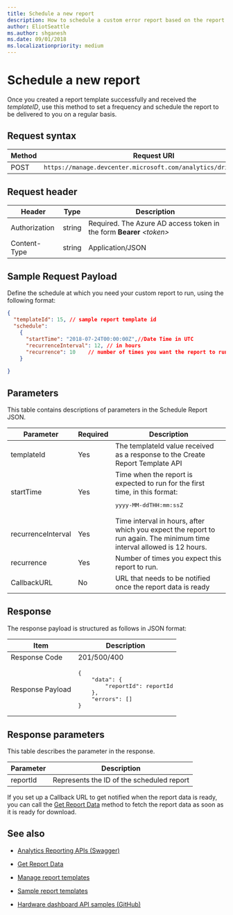 ```yaml
---
title: Schedule a new report
description: How to schedule a custom error report based on the report template for the Microsoft Hardware Dev Center.
author: EliotSeattle
ms.author: shganesh
ms.date: 09/01/2018
ms.localizationpriority: medium
---
```


# Schedule a new report

Once you created a report template successfully and received the *templateID*, use this method to set a frequency and schedule the report to be delivered to you on a regular basis.

## Request syntax

|Method|Request URI|
|----|----|
|POST|`https://manage.devcenter.microsoft.com/analytics/driver/report`|

## Request header

|Header|Type|Description|
|----|----|----|
|Authorization|string|Required. The Azure AD access token in the form **Bearer** *\<token\>*|
|Content-Type|string|Application/JSON|

## Sample Request Payload

Define the schedule at which you need your custom report to run, using the following format:

```json
{
  "templateId": 15, // sample report template id
  "schedule":
    {
      "startTime": "2018-07-24T00:00:00Z",//Date Time in UTC
      "recurrenceInterval": 12, // in hours
      "recurrence": 10    // number of times you want the report to run
    }
  
}
```

## Parameters

This table contains descriptions of parameters in the Schedule Report JSON.

<table>
    <thead>
        <tr>
            <th>Parameter</th>
            <th>Required</th>
           <th>Description</th>
        </tr>
    </thead>
    <tbody>
       <tr>
          <td>templateId</td>
          <td>Yes</td>
          <td>The templateId value received as a response to the Create Report Template API</td>
        </tr>
        <tr>
            <td>startTime</td>
            <td>Yes</td>
            <td>Time when the report is expected to run for the first time, in this format:<pre>yyyy-MM-ddTHH:mm:ssZ</pre></td>
        </tr>
        <tr>
           <td>recurrenceInterval</td>
           <td>Yes</td>
           <td>Time interval in hours, after which you expect the report to run again. The minimum time interval allowed is 12 hours.</td>
        </tr>
        <tr>
            <td>recurrence</td>
            <td>Yes</td>
            <td>Number of times you expect this report to run.</td>
        </tr>
        <tr>
           <td>CallbackURL</td>
           <td>No</td>
           <td>URL that needs to be notified once the report data is ready</td>
        </tr>

</tbody>
</table>

## Response

The response payload is structured as follows in JSON format:

<table>
<thead>
    <tr>
      <th>Item</th>
      <th>Description</th>
    </tr>
</thead>
    <tr>
      <td>Response Code</td>
      <td>201/500/400</td>
    </tr>
    <tr>
      <td>Response Payload</td>
      <td><pre>{
    "data": {
        "reportId": reportId
    },
    "errors": []
}
</pre>
      </td>
    </tr>
<tr></tr>
  </tbody>
</table>

## Response parameters

This table describes the parameter in the response.  

|Parameter|Description|
|----|----|
|reportId|Represents the ID of the scheduled report|

If you set up a Callback URL to get notified when the report data is ready, you can call the [Get Report Data](get-report-data.md) method to fetch the report data as soon as it is ready for download.

## See also

- [Analytics Reporting APIs (Swagger)](https://apidocs.microsoft.com/services/analyticsreportingapis)

- [Get Report Data](get-report-data.md)

- [Manage report templates](manage-report-templates-and-scheduled-reports.md)

- [Sample report templates](sample-report-templates.md)

- [Hardware dashboard API samples (GitHub)](https://aka.ms/hpc_async_api_samples)
